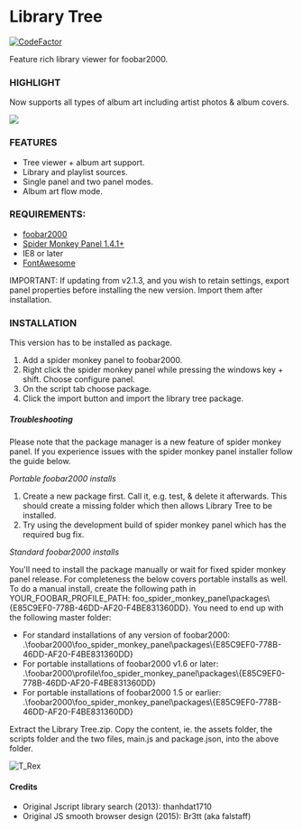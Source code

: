 # Library Tree

[![CodeFactor](https://www.codefactor.io/repository/github/wil-b/smp-scripts/badge?s=e31aef34da666a7f881d60c035843654ee451e7d)](https://www.codefactor.io/repository/github/wil-b/smp-scripts)

 Feature rich library viewer for foobar2000.
 
 ### HIGHLIGHT
 Now supports all types of album art including artist photos & album covers.

 <kbd> <img src="https://user-images.githubusercontent.com/35600752/118013262-d73cc280-b349-11eb-9197-e3d4ba1a7e71.png"> </kbd>
 
 ### FEATURES
- Tree viewer + album art support.
- Library and playlist sources.
- Single panel and two panel modes.
- Album art flow mode.

### REQUIREMENTS:
- [foobar2000](https://www.foobar2000.org)
- [Spider Monkey Panel 1.4.1+](https://www.foobar2000.org/components)
- IE8 or later
- [FontAwesome](https://github.com/FortAwesome/Font-Awesome/blob/fa-4/fonts/fontawesome-webfont.ttf?raw=true)

IMPORTANT: If updating from v2.1.3, and you wish to retain settings, export panel properties before installing the new version. Import them after installation.
### INSTALLATION
This version has to be installed as package.
1) Add a spider monkey panel to foobar2000.
1) Right click the spider monkey panel while pressing the windows key + shift. Choose configure panel.
2) On the script tab choose package.
3) Click the import button and import the library tree package.

##### Troubleshooting
Please note that the package manager is a new feature of spider monkey panel. If you experience issues with the spider monkey panel installer follow the guide below.

<i>Portable foobar2000 installs</i>

1) Create a new package first. Call it, e.g. test, & delete it afterwards. This should create a missing folder which then allows Library Tree to be installed.
2) Try using the development build of spider monkey panel which has the required bug fix.

<i>Standard foobar2000 installs</i>

You'll need to install the package manually or wait for fixed spider monkey panel release. For completeness the below covers portable installs as well.
To do a manual install, create the following path in YOUR_FOOBAR_PROFILE_PATH: foo_spider_monkey_panel\packages\\{E85C9EF0-778B-46DD-AF20-F4BE831360DD}.
You need to end up with the following master folder:
- For standard installations of any version of foobar2000: .\foobar2000\foo_spider_monkey_panel\packages\\{E85C9EF0-778B-46DD-AF20-F4BE831360DD}
- For portable installations of foobar2000 v1.6 or later: .\foobar2000\profile\foo_spider_monkey_panel\packages\\{E85C9EF0-778B-46DD-AF20-F4BE831360DD}
- For portable installations of foobar2000 1.5 or earlier: .\foobar2000\foo_spider_monkey_panel\packages\\{E85C9EF0-778B-46DD-AF20-F4BE831360DD}

Extract the Library Tree.zip. Copy the content, ie. the assets folder, the scripts folder and the two files, main.js and package.json, into the above folder.

![T_Rex](https://user-images.githubusercontent.com/35600752/118255885-b5a41e00-b4a4-11eb-8f19-7a24e5215463.png)

#### Credits
- Original Jscript library search (2013): thanhdat1710
- Original JS smooth browser design (2015): Br3tt (aka falstaff)


